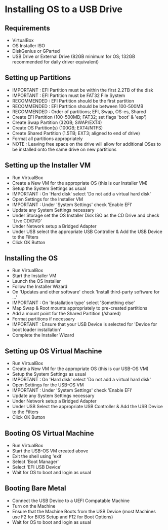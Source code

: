 # Installing OS to a USB Drive

## Requirements
  - VirtualBox
  - OS Installer ISO
  - DiskGenius or GParted
  - USB Drive or External Drive (82GB minimum for OS; 132GB recommended for daily driver equivalent)

## Setting up Partitions
  - IMPORTANT : EFI Partition must be within the first 2.2TB of the disk
  - IMPORTANT : EFI Partition must be FAT32 File System
  - RECOMMENDED : EFI Partition should be the first partition 
  - RECOMMENDED : EFI Partition should be between 100-500MB
  - RECOMMENDED : Order of partitions; EFI, Swap, OS-es, Shared
  - Create EFI Partition (100-500MB; FAT32; set flags 'boot' & 'esp')
  - Create Swap Partition (32GB; SWAP/EXT4)
  - Create OS Partition(s) (100GB; EXT4/NTFS)
  - Create Shared Partition (1.5TB; EXT3; aligned to end of drive)
  - Format all partitions appropriately
  - NOTE : Leaving free space on the drive will allow for additional OSes to be installed onto the same drive on new partitions

## Setting up the Installer VM
  - Run VirtualBox
  - Create a New VM for the appropriate OS (this is our Installer VM)
  - Setup the System Settings as usual
  - IMPORTANT : On 'Hard disk' select 'Do not add a virtual hard disk'
  - Open Settings for the Installer VM
  - IMPORTANT : Under 'System Settings' check 'Enable EFI'
  - Update any System Settings necessary
  - Under Storage set the OS Installer Disk ISO as the CD Drive and check 'Live CD/DVD'
  - Under Network setup a Bridged Adapter
  - Under USB select the appropriate USB Controller & Add the USB Device to the Filters
  - Click OK Button
  
## Installing the OS
  - Run VirtualBox
  - Start the Installer VM
  - Launch the OS Installer
  - Follow the Installer Wizard
  - On 'Updates and other software' check 'Install third-party software for ...'
  - IMPORTANT : On 'Installation type' select 'Something else'
  - Map Swap & Root mounts appropriately to pre-created partitions
  - Add a mount point for the Shared Partition (/shared)
  - Format partitions if necessary
  - IMPORTANT : Ensure that your USB Device is selected for 'Device for boot loader installation'
  - Complete the Installer Wizard

## Setting up OS Virtual Machine
  - Run VirtualBox
  - Create a New VM for the appropriate OS (this is our USB-OS VM)
  - Setup the System Settings as usual
  - IMPORTANT : On 'Hard disk' select 'Do not add a virtual hard disk'
  - Open Settings for the USB-OS VM
  - IMPORTANT : Under 'System Settings' check 'Enable EFI'
  - Update any System Settings necessary
  - Under Network setup a Bridged Adapter
  - Under USB Select the appropriate USB Controller & Add the USB Device to the Filters
  - Click OK Button

## Booting OS Virtual Machine
  - Run VirtualBox
  - Start the USB-OS VM created above
  - Exit the shell using 'exit'
  - Select 'Boot Manager'
  - Select 'EFI USB Device'
  - Wait for OS to boot and login as usual

## Booting Bare Metal
  - Connect the USB Device to a UEFI Compatable Machine
  - Turn on the Machine
  - Ensure that the Machine Boots from the USB Device (most Machines use F2 for BIOS Setup and F12 for Boot Options)
  - Wait for OS to boot and login as usual
